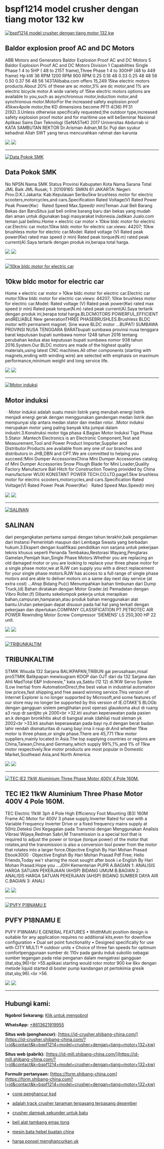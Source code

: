 # bspf1214 model crusher dengan tiang motor 132 kw

<a href="https://swt.shibang-china.com/?l=id&img&k=bspf1214+model+crusher+dengan+tiang+motor+132+kw" target="_blank">![bspf1214 model crusher dengan tiang motor 132 kw](http://static.shibang-china.com/all-800x300/388.jpg)</a>

## Baldor explosion proof AC and DC Motors
ABB Motors and Generators Baldor Explosion Proof AC and DC Motors 5 Baldor Explosion Proof AC and DC Motors Division 1 Capabilities Single Phase 1 4 to 5HP ( 48 to 215T frame),Three Phase 1 4 to 300HP (48 to 449 frame) Hp kW 36 RPM 1200 RPM 900 RPM 0.25 0.18 48  0.33 0.25 48 48 56 0.50 0.37 56 48 56 143TAlibaba.com offers 15,249 15kw electric motors products.About 20% of these are ac motor,3% are dc motor,and 1% are electric bicycle motor.A wide variety of 15kw electric motors options are available to you,such as asynchronous motor,induction motor,and synchronous motor.MotorFor the increased safety explosion proof 45kwx4pole motor,the KD dimensions become PF11 4(36) PF31 2(92).3.Unless otherwise specifically requested,the outdoor type,increased safety explosion proof motor and for maritime use will beSeminar Nasional Aplikasi Sains Dan Teknologi (SeNASTeK) 2017 Universitas Abdurrab vi KATA SAMBUTAN REKTOR Dr.Arisman Adnan,M.Sc Puji dan syukur kehadirat Allah SWT yang terus mencurahkan rahmat dan karunia


<a href="https://whatsapp.shibangsoft.com/WhatsApp.php" target="_blank" title="WhatsApp">![](http://static.shibang-china.com/icon/whatsapp.png)</a> <a href="https://swt.shibang-china.com/?l=id&icon&k=bspf1214+model+crusher+dengan+tiang+motor+132+kw" target="_blank">![](http://static.shibang-china.com/icon/chat-id.png)</a>

---

<a href="https://swt.shibang-china.com/?l=id&img&k=bspf1214+model+crusher+dengan+tiang+motor+132+kw" target="_blank">![Data Pokok SMK](http://static.shibang-china.com/all-800x300/1427.jpg)</a>

## Data Pokok SMK
No NPSN Nama SMK Status Provinsi Kabupaten Kota Nama Sarana Total JML Baik JML Rusak; 1: 20109165: SMKN 61 JAKARTA: Negeri: Prov.D.K.I.Jakarta: Kab.Kepulauan Seribu5kw brushless motor for electric scooters,motorcycles,and cars.Specification Rated Voltage(V) Rated Power Peak Power(Kw） Rated Speed Max.Speed(r min)Teman Jual Beli Barang Bekas dan BaruSitus jual beli online barang baru dan bekas yang mudah dan aman untuk digunakan bagi masyarakat Indonesia.Jadikan Jualo.com teman jual belimu.Home &#187; electric car motor &#187; 10kw bldc motor for electric car.Electric car motor.10kw bldc motor for electric car.views: 44207; 10kw brushless motor for electric car.Model: Rated voltage (V) Rated peak power(Kw) rated max speed (r min) Rated peak torque(N.m) rated peak current(A).Saya tertarik dengan produk ini,berapa total harga.


<a href="https://whatsapp.shibangsoft.com/WhatsApp.php" target="_blank" title="WhatsApp">![](http://static.shibang-china.com/icon/whatsapp.png)</a> <a href="https://swt.shibang-china.com/?l=id&icon&k=bspf1214+model+crusher+dengan+tiang+motor+132+kw" target="_blank">![](http://static.shibang-china.com/icon/chat-id.png)</a>

---

<a href="https://swt.shibang-china.com/?l=id&img&k=bspf1214+model+crusher+dengan+tiang+motor+132+kw" target="_blank">![10kw bldc motor for electric car](http://static.shibang-china.com/all-800x300/911.jpg)</a>

## 10kw bldc motor for electric car
Home &#187; electric car motor &#187; 10kw bldc motor for electric car.Electric car motor.10kw bldc motor for electric car.views: 44207; 10kw brushless motor for electric car.Model: Rated voltage (V) Rated peak power(Kw) rated max speed (r min) Rated peak torque(N.m) rated peak current(A).Saya tertarik dengan produk ini,berapa total harga.BLDCMOTORS POWERFUL,EFFICIENT andRELIABLE New generationTHREE PHASEBRUSHLES.Brushless BLDC motor with permanent magnet; Sine wave BLDC motor …BUPATI SUMBAWA PROVINSI NUSA TENGGARA BARATbupati sumbawa provinsi nusa tenggara barat keputusan bupati sumbawa nomor 1248 tahun 2016 tentang perubahan kedua atas keputusan bupati sumbawa nomor 938 tahun 2016.System.Our BLDC motors are made of the highest quality materials,using latest CNC machines.All other components (starting with magnets,ending with winding wire) are selected with emphasis on maximum performance,minimum weight and long service life.


<a href="https://whatsapp.shibangsoft.com/WhatsApp.php" target="_blank" title="WhatsApp">![](http://static.shibang-china.com/icon/whatsapp.png)</a> <a href="https://swt.shibang-china.com/?l=id&icon&k=bspf1214+model+crusher+dengan+tiang+motor+132+kw" target="_blank">![](http://static.shibang-china.com/icon/chat-id.png)</a>

---

<a href="https://swt.shibang-china.com/?l=id&img&k=bspf1214+model+crusher+dengan+tiang+motor+132+kw" target="_blank">![Motor induksi](http://static.shibang-china.com/all-800x300/587.jpg)</a>

## Motor induksi
&nbsp;&#0183;&#32;Motor induksi adalah suatu mesin listrik yang merubah energi listrik menjadi energi gerak dengan menggunakan gandengan medan listrik dan mempunyai slip antara medan stator dan medan rotor. .Motor induksi merupakan motor yang paling banyak kita jumpai dalam industri.3.Konstruksi motor tiga phasa 4.Bagian Motor Induksi Tiga Phasa 5.Stator .Mantech Electronics is an Electronic Component,Test and Measurement,Tool and Power Product Importer,Supplier and Distributor.Products are available from any one of our branches and distributors in JHB,DBN and CPT.We are committed to helping you succeed.!Mini Dumper AccessoriesChina Mini Dumper Accessories catalog of Mini Dumper Accessories Snow Plough Blade for Mini Loader,Quality Factory Manufacture Ball Hitch for Construction Towing provided by China manufacturer WUXI KONSTANT POWER TECH.CO.LTD.page1.5kw brushless motor for electric scooters,motorcycles,and cars.Specification Rated Voltage(V) Rated Power Peak Power(Kw） Rated Speed Max.Speed(r min)


<a href="https://whatsapp.shibangsoft.com/WhatsApp.php" target="_blank" title="WhatsApp">![](http://static.shibang-china.com/icon/whatsapp.png)</a> <a href="https://swt.shibang-china.com/?l=id&icon&k=bspf1214+model+crusher+dengan+tiang+motor+132+kw" target="_blank">![](http://static.shibang-china.com/icon/chat-id.png)</a>

---

<a href="https://swt.shibang-china.com/?l=id&img&k=bspf1214+model+crusher+dengan+tiang+motor+132+kw" target="_blank">![SALINAN](http://static.shibang-china.com/all-800x300/372.jpg)</a>

## SALINAN
dari pengangkatan pertama sampai dengan tahun terakhir,baik pengalaman dari Instansi Pemerintah maupun dari Lembaga Swasta yang berbadan hukum.3.Ekspert dengan kualifikasi pendidikan non sarjana untuk pekerjaan teknis khusus seperti Penanda Tembakau,Restorasi Wayang,Penglaras Gamelan,Pemijah Ikan,Single Phase Motors.Whether you are replacing an old damaged motor or you are looking to replace your three phase motor for a single phase motor,we at RJW can supply you with a direct replacement for your single phase motors.RJW has access to a full range of single phase motors and are able to deliver motors on a same day next day service (at extra cost) …Ahsp Bidang Pu(c) Menumpahkan bahan timbunan dari Dump Truck,(d) Bahan diratakan dengan Motor Grader.(e) Pemadatan dengan Vibro Roller.(f) Dibantu sekelompok pekerja untuk merapikan bahan,campuran,hamparan,atau produk bahan menggunakan alat bantu.Urutan pekerjaan dapat disusun pada hal hal yang terkait dengan pekerjaan dan diperlukan.COMPANY CLASSIFICATION PT.PETROTEC AIR POWER Rewinding Motor Screw Compressor ‘SIEMENS’ LS 250,300 HP 22 unit.


<a href="https://whatsapp.shibangsoft.com/WhatsApp.php" target="_blank" title="WhatsApp">![](http://static.shibang-china.com/icon/whatsapp.png)</a> <a href="https://swt.shibang-china.com/?l=id&icon&k=bspf1214+model+crusher+dengan+tiang+motor+132+kw" target="_blank">![](http://static.shibang-china.com/icon/chat-id.png)</a>

---

<a href="https://swt.shibang-china.com/?l=id&img&k=bspf1214+model+crusher+dengan+tiang+motor+132+kw" target="_blank">![TRIBUNKALTIM](http://static.shibang-china.com/all-800x300/510.jpg)</a>

## TRIBUNKALTIM
STMIK Wisuda 132 Sarjana BALIKPAPAN,TRIBUN gai perusahaan,misal proSTMIK Balikpapan mewisugram KOOP dan OJT dari da 132 Sarjana dan Ahli MadTotal E&amp;P Indonesie,” kata ya,Sabtu (12 12) di.1KW Servo System (Low Inertia) from AutomationDirect,the best value in industrial automation low prices,fast shipping,and free award winning service.This version of Internet Explorer is no longer supported by Microsoft,and some features of our store may no longer be supported by this version of IE.OTAKE'S BLOGb dengan gangguan sistem penglihatan post operasi glauskoma akut di ruang a3 rsup dr.sardjito yk 2000&lt;br &gt;32.kti asuhan keperawatan pada pasien an.k dengan bronkhitis akut di bangsal anak (dahlia) rsud sleman yk 2002&lt;br &gt;33.kti asuhan keperawatan pada bayi ny.d dengan berat badan lahir rendah dismaturitas di ruang bayi irna ii rsup dr.And whether 11kw motor is three phase,or single phase.There are 45,771 11kw motor suppliers,mainly located in Asia.The top supplying countries or regions are China,Taiwan,China,and Germany,which supply 99%,1%,and 1% of 11kw motor respectively.1kw motor products are most popular in Domestic Market,Southeast Asia,and North America.


<a href="https://whatsapp.shibangsoft.com/WhatsApp.php" target="_blank" title="WhatsApp">![](http://static.shibang-china.com/icon/whatsapp.png)</a> <a href="https://swt.shibang-china.com/?l=id&icon&k=bspf1214+model+crusher+dengan+tiang+motor+132+kw" target="_blank">![](http://static.shibang-china.com/icon/chat-id.png)</a>

---

<a href="https://swt.shibang-china.com/?l=id&img&k=bspf1214+model+crusher+dengan+tiang+motor+132+kw" target="_blank">![TEC IE2 11kW Aluminium Three Phase Motor 400V 4 Pole 160M.](http://static.shibang-china.com/all-800x300/765.jpg)</a>

## TEC IE2 11kW Aluminium Three Phase Motor 400V 4 Pole 160M.
TEC Electric 11kW 3ph 4 Pole High Efficiency Foot Mounting (B3) 160M Frame AC Motor for 400V 3 phase supply.Inverter Rated for use with a Variable Frequency Inverter Drive or a fixed frequency mains supply at 50Hz.Deteksi Dini Kegagalan pada Transmisi dengan Menggunakan Analisis Vibrasi Wijaya,Redman Sabri,M Transmission is a special tool that is required to adjust the power or torque (torque power) of the motor that rotates,and the transmission is also a conversion tool power from the motor that rotates into a larger force.Objective English By Hari Mohan Prasad Ebook3000&nbsp;&#0183;&#32;Objective English By Hari Mohan Prasad Pdf Free; Hello Friends,Today we'r sharing the most sought after book i.e English By Hari Mohan Prasad.Hope you …JDIH Kementerian PUPR A.BAGIAN 1: ANALISIS HARGA SATUAN PEKERJAAN (AHSP) BIDANG UMUM B.BAGIAN 2: ANALISIS HARGA SATUAN PEKERJAAN (AHSP) BIDANG SUMBER DAYA AIR C.BAGIAN 3: ANALI


<a href="https://whatsapp.shibangsoft.com/WhatsApp.php" target="_blank" title="WhatsApp">![](http://static.shibang-china.com/icon/whatsapp.png)</a> <a href="https://swt.shibang-china.com/?l=id&icon&k=bspf1214+model+crusher+dengan+tiang+motor+132+kw" target="_blank">![](http://static.shibang-china.com/icon/chat-id.png)</a>

---

<a href="https://swt.shibang-china.com/?l=id&img&k=bspf1214+model+crusher+dengan+tiang+motor+132+kw" target="_blank">![PVFY P18NAMU E](http://static.shibang-china.com/all-800x300/327.jpg)</a>

## PVFY P18NAMU E
PVFY P18NAMU E.GENERAL FEATURES • WidthMulti position design is suitable for any application requires no additional kits,even for downflow configuration • Dual set point functionality • Designed specifically for use with CITY MULTI &#174; outdoor units • Choice of three fan speeds for optimum comfortpenggunaan sumber dc 110v pada gardu induk sukolilo sebagai sumber tegangan pada relai penganan dalam mengatrasi gangguan (itat,sby,96)&lt;br &gt;55.aplikasi starting would rotor motor 900 kw 6kv dengan metode liquid started di boster pump kandangan pt pertokimia gresik (itat,sby,96).&lt;br &gt;56.

<a href="https://whatsapp.shibangsoft.com/WhatsApp.php" target="_blank" title="WhatsApp">![](http://static.shibang-china.com/icon/whatsapp.png)</a> <a href="https://swt.shibang-china.com/?l=id&icon&k=bspf1214+model+crusher+dengan+tiang+motor+132+kw" target="_blank">![](http://static.shibang-china.com/icon/chat-id.png)</a>

---
## Hubungi kami:

**Ngobrol Sekarang:** [Klik untuk mengobrol](https://swt.shibang-china.com?l=id&contact&k=bspf1214+model+crusher+dengan+tiang+motor+132+kw)

**WhatsApp:**  [+8613621919955](https://whatsapp.shibangsoft.com/WhatsApp.php)

**Situs web (penghancur):** [https://id-crusher.shibang-china.com/](https://id-crusher.shibang-china.com/?l=id&contact&k=bspf1214+model+crusher+dengan+tiang+motor+132+kw)

**Situs web (pabrik):** [https://id-mill.shibang-china.com/](https://id-mill.shibang-china.com/?l=id&contact&k=bspf1214+model+crusher+dengan+tiang+motor+132+kw)

**Formulir pertanyaan:** [https://form.shibang-china.com](https://form.shibang-china.com?l=id&contact&k=bspf1214+model+crusher+dengan+tiang+motor+132+kw)

* [cone penghancur ksd](../44/cone%20penghancur%20ksd.md)

* [adalah track crusher tanaman terpasang terpasang desember](../48/adalah%20track%20crusher%20tanaman%20terpasang%20terpasang%20desember.md)

* [crusher dampak sekunder untuk batu](../49/crusher%20dampak%20sekunder%20untuk%20batu.md)

* [beli alat tambang emas tong](../47/beli%20alat%20tambang%20emas%20tong.md)

* [mesin bata hebel buatan china](../42/mesin%20bata%20hebel%20buatan%20china.md)

* [harga ponsel menghancurkan uk](../44/harga%20ponsel%20menghancurkan%20uk.md)